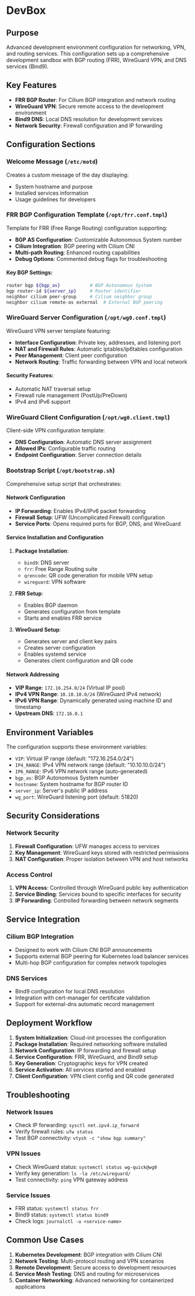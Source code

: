 # DevBox

## Purpose
Advanced development environment configuration for networking, VPN, and routing services. This configuration sets up a comprehensive development sandbox with BGP routing (FRR), WireGuard VPN, and DNS services (Bind9).

## Key Features
- **FRR BGP Router**: For Cilium BGP integration and network routing
- **WireGuard VPN**: Secure remote access to the development environment
- **Bind9 DNS**: Local DNS resolution for development services
- **Network Security**: Firewall configuration and IP forwarding

## Configuration Sections

### Welcome Message (`/etc/motd`)
Creates a custom message of the day displaying:
- System hostname and purpose
- Installed services information
- Usage guidelines for developers

### FRR BGP Configuration Template (`/opt/frr.conf.tmpl`)
Template for FRR (Free Range Routing) configuration supporting:
- **BGP AS Configuration**: Customizable Autonomous System number
- **Cilium Integration**: BGP peering with Cilium CNI
- **Multi-path Routing**: Enhanced routing capabilities
- **Debug Options**: Commented debug flags for troubleshooting

#### Key BGP Settings:
```bash
router bgp ${bgp_as}           # BGP Autonomous System
bgp router-id ${server_ip}     # Router identifier
neighbor cilium peer-group     # Cilium neighbor group
neighbor cilium remote-as external  # External BGP peering
```

### WireGuard Server Configuration (`/opt/wg0.conf.tmpl`)
WireGuard VPN server template featuring:
- **Interface Configuration**: Private key, addresses, and listening port
- **NAT and Firewall Rules**: Automatic iptables/ip6tables configuration
- **Peer Management**: Client peer configuration
- **Network Routing**: Traffic forwarding between VPN and local network

#### Security Features:
- Automatic NAT traversal setup
- Firewall rule management (PostUp/PreDown)
- IPv4 and IPv6 support

### WireGuard Client Configuration (`/opt/wg0.client.tmpl`)
Client-side VPN configuration template:
- **DNS Configuration**: Automatic DNS server assignment
- **Allowed IPs**: Configurable traffic routing
- **Endpoint Configuration**: Server connection details

### Bootstrap Script (`/opt/bootstrap.sh`)
Comprehensive setup script that orchestrates:

#### Network Configuration
- **IP Forwarding**: Enables IPv4/IPv6 packet forwarding
- **Firewall Setup**: UFW (Uncomplicated Firewall) configuration
- **Service Ports**: Opens required ports for BGP, DNS, and WireGuard

#### Service Installation and Configuration
1. **Package Installation**:
   - `bind9`: DNS server
   - `frr`: Free Range Routing suite
   - `qrencode`: QR code generation for mobile VPN setup
   - `wireguard`: VPN software

2. **FRR Setup**:
   - Enables BGP daemon
   - Generates configuration from template
   - Starts and enables FRR service

3. **WireGuard Setup**:
   - Generates server and client key pairs
   - Creates server configuration
   - Enables systemd service
   - Generates client configuration and QR code

#### Network Addressing
- **VIP Range**: `172.16.254.0/24` (Virtual IP pool)
- **IPv4 VPN Range**: `10.10.10.0/24` (WireGuard IPv4 network)
- **IPv6 VPN Range**: Dynamically generated using machine ID and timestamp
- **Upstream DNS**: `172.16.0.1`

## Environment Variables

The configuration supports these environment variables:
- `VIP`: Virtual IP range (default: "172.16.254.0/24")
- `IP4_RANGE`: IPv4 VPN network range (default: "10.10.10.0/24")
- `IP6_RANGE`: IPv6 VPN network range (auto-generated)
- `bgp_as`: BGP Autonomous System number
- `hostname`: System hostname for BGP router ID
- `server_ip`: Server's public IP address
- `wg_port`: WireGuard listening port (default: 51820)

## Security Considerations

### Network Security
1. **Firewall Configuration**: UFW manages access to services
2. **Key Management**: WireGuard keys stored with restricted permissions
3. **NAT Configuration**: Proper isolation between VPN and host networks

### Access Control
1. **VPN Access**: Controlled through WireGuard public key authentication
2. **Service Binding**: Services bound to specific interfaces for security
3. **IP Forwarding**: Controlled forwarding between network segments

## Service Integration

### Cilium BGP Integration
- Designed to work with Cilium CNI BGP announcements
- Supports external BGP peering for Kubernetes load balancer services
- Multi-hop BGP configuration for complex network topologies

### DNS Services
- Bind9 configuration for local DNS resolution
- Integration with cert-manager for certificate validation
- Support for external-dns automatic record management

## Deployment Workflow

1. **System Initialization**: Cloud-init processes the configuration
2. **Package Installation**: Required networking software installed
3. **Network Configuration**: IP forwarding and firewall setup
4. **Service Configuration**: FRR, WireGuard, and Bind9 setup
5. **Key Generation**: Cryptographic keys for VPN created
6. **Service Activation**: All services started and enabled
7. **Client Configuration**: VPN client config and QR code generated

## Troubleshooting

### Network Issues
- Check IP forwarding: `sysctl net.ipv4.ip_forward`
- Verify firewall rules: `ufw status`
- Test BGP connectivity: `vtysh -c "show bgp summary"`

### VPN Issues
- Check WireGuard status: `systemctl status wg-quick@wg0`
- Verify key generation: `ls -la /etc/wireguard/`
- Test connectivity: `ping` VPN gateway address

### Service Issues
- FRR status: `systemctl status frr`
- Bind9 status: `systemctl status bind9`
- Check logs: `journalctl -u <service-name>`

## Common Use Cases

1. **Kubernetes Development**: BGP integration with Cilium CNI
2. **Network Testing**: Multi-protocol routing and VPN scenarios
3. **Remote Development**: Secure access to development resources
4. **Service Mesh Testing**: DNS and routing for microservices
5. **Container Networking**: Advanced networking for containerized applications
